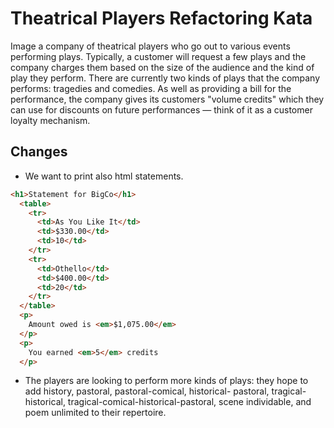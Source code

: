 # Theatrical Players Refactoring Kata

Image a company of theatrical players who go out to various events performing plays. 
Typically, a customer will request a few plays and the company charges them based on the size of the audience and the kind of play they perform. 
There are currently two kinds of plays that the company performs: tragedies and comedies. 
As well as providing a bill for the performance, the company gives its customers "volume credits" which they can use for discounts on future performances — think of it as a customer loyalty mechanism.

## Changes

* We want to print also html statements. 
```html
<h1>Statement for BigCo</h1>
  <table>
    <tr>
      <td>As You Like It</td>
      <td>$330.00</td>
      <td>10</td>
    </tr>
    <tr>
      <td>Othello</td>
      <td>$400.00</td>
      <td>20</td>
    </tr>
  </table>
  <p>
    Amount owed is <em>$1,075.00</em>
  </p>
  <p>
    You earned <em>5</em> credits
  </p>
```
* The players are looking to perform more kinds of plays: they hope to add history, pastoral, pastoral-comical, historical- pastoral, tragical-historical, tragical-comical-historical-pastoral, scene individable, and poem unlimited to their repertoire. 
